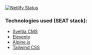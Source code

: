 [![Netlify Status](https://api.netlify.com/api/v1/badges/5e9e887d-354e-4bbc-a965-1f57881d7040/deploy-status)](https://app.netlify.com/sites/finallycanuck/deploys)

### Technologies used (SEAT stack):

- [Sveltia CMS](https://github.com/sveltia/sveltia-cms)
- [Eleventy](https://www.11ty.dev/)
- [Alpine.js](https://github.com/alpinejs/alpine)
- [Tailwind CSS](https://tailwindcss.com/)